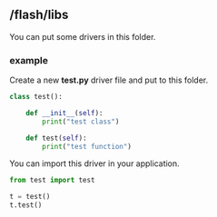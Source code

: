 ## /flash/libs

You can put some drivers in this folder.

### example

Create a new **test.py** driver file and put to this folder.

```python
class test():

    def __init__(self):
        print("test class")

    def test(self):
        print("test function")
```

You can import this driver in your application.

```python
from test import test

t = test()
t.test()
```